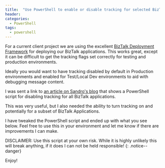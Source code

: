 ```yaml
---
title:  "Use PowerShell to enable or disable tracking for selected BizTalk Applications"
header:
categories: 
  - PowerShell
tags:
  - powershell
---
```


For a current client project we are using the excellent [BizTalk Deployment Framework](https://biztalkdeployment.codeplex.com/) for deploying our BizTalk applications. This works great, except it can be difficult to get the tracking flags set correctly for testing and production environments. 

Ideally you would want to have tracking disabled by default in Production environments and enabled for Test/Local Dev environments to aid with debugging message content.

I was sent a link to [an article on Sandro's blog](http://sandroaspbiztalkblog.wordpress.com/2014/11/03/biztalk-devops-how-to-take-control-of-your-environment-disable-tracking-settings-in-biztalk-server-environment/) that shows a PowerShell script for disabling tracking for all BizTalk applications. 

This was very useful, but I also needed the ability to turn tracking on and potentially for a subset of BizTalk Applications.

I have tweaked the PowerShell script and ended up with what you see below.
Feel free to use this in your environment and let me know if there are improvements I can make.

<script src="https://gist.github.com/mattcorr/7d5ec29cf8ab420cb95b.js"></script>

DISCLAIMER: Use this script at your own risk. While it is highly unlikely this will break anything, if it does I can not be held responsible!
{: .notice--danger}


Enjoy!